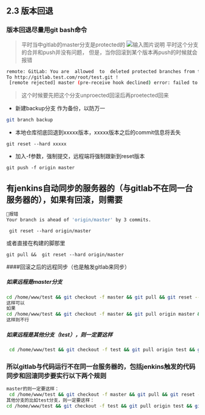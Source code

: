## 2.3 版本回退

### 版本回退尽量用git bash命令

> 平时当中gitlab的master分支是protected的 ![输入图片说明](https://static.oschina.net/uploads/img/201709/09145217_bza9.png) 平时这个分支的合并和push并没有问题， 但是，当你回滚到某个版本再push的时候就会报错

```bash
remote: GitLab: You are  allowed  to  deleted protected branches from this project. 
To http://gitlab.test.com/root/test.git !
 [remote rejected] master (pre-receive hook declined) error: failed to push some refs to 'http://gitlab.test.com/xxxx/xxxx.git'
```

> 这个时候要先把这个分支unproected回滚后再proetected回来

- 新建backup分支 作为备份，以防万一

```bash
git branch backup 
```

- 本地仓库彻底回退到xxxxx版本，xxxxx版本之后的commit信息将丢失

```
git reset --hard xxxxx 

```

- 加入-f参数，强制提交，远程端将强制跟新到reset版本

```
git push -f origin master 

```

## 有jenkins自动同步的服务器的（与gitlab不在同一台服务器的），如果有回滚，则需要

```bash
报错
Your branch is ahead of 'origin/master' by 3 commits.
```

```
 git reset --hard origin/master

```

或者直接在构建的脚那里

```
git pull &&  git reset --hard origin/master

```

\####回滚之后的远程同步（也是触发gitlab来同步）

##### 如果远程是master分支

```bash
cd /home/www/test && git checkout -f master && git pull && git reset --hard origin/master
这样可以
如果
cd /home/www/test && git checkout -f master && git pull origin master && git reset --hard origin/master 
这样则不行
```

##### 如果远程是其他分支（test），则一定要这样

```bash
 cd /home/www/test && git checkout -f test && git pull origin test && git reset --hard origin/test
```

### 所以gitlab与代码运行不在同一台服务器的，包括jenkins触发的代码同步和回滚同步要实行以下两个规则

```bash
master的则一定要这样：
 cd /home/www/test && git checkout -f master && git pull && git reset --hard origin/master
其他分支的比如test分支，则一定要这样：
cd /home/www/test && git checkout -f test && git pull origin test && git reset --hard origin/test
```
